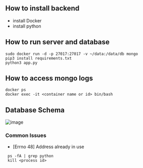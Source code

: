 ## How to install backend
* install Docker
* install python

## How to run server and database
```
sudo docker run -d -p 27017:27017 -v ~/data:/data/db mongo
pip3 install requirements.txt
python3 app.py
```

## How to access mongo logs
```
docker ps
docker exec -it <container name or id> bin/bash
```

## Database Schema
![image](https://user-images.githubusercontent.com/39757882/81496104-eafea600-9269-11ea-8780-391b62cc7c41.png)

### Common Issues
- [Errno 48] Address already in use
```
 ps -fA | grep python
 kill <process id>
```
